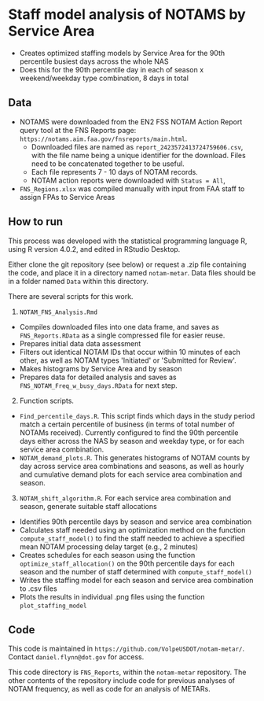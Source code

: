 # Staff model analysis of NOTAMS by Service Area

- Creates optimized staffing models by Service Area for the 90th percentile busiest days across the whole NAS
- Does this for the 90th percentile day in each of season x weekend/weekday type combination, 8 days in total

## Data

- NOTAMS were downloaded from the EN2 FSS NOTAM Action Report query tool at the FNS Reports page: `https://notams.aim.faa.gov/fnsreports/main.html`.
  + Downloaded files are named as `report_2423572413724759606.csv`, with the file name being a unique identifier for the download. Files need to be concatenated together to be useful. 
  + Each file represents 7 - 10 days of NOTAM records.
  + NOTAM action reports were downloaded with `Status = All`,  
- `FNS_Regions.xlsx` was compiled manually with input from FAA staff to assign FPAs to Service Areas


## How to run

This process was developed with the statistical programming language R, using R version 4.0.2, and edited in RStudio Desktop. 

Either clone the git repository (see below) or request a .zip file containing the code, and place it in a directory named `notam-metar`. Data files should be in a folder named `Data` within this directory.

There are several scripts for this work. 

1. `NOTAM_FNS_Analysis.Rmd`
  + Compiles downloaded files into one data frame, and saves as `FNS_Reports.RData` as a single compressed file for easier reuse.
  + Prepares initial data data assessment
  + Filters out identical NOTAM IDs that occur within 10 minutes of each other, as well as NOTAM types 'Initiated' or 'Submitted for Review'. 
  + Makes histograms by Service Area and by season
  + Prepares data for detailed analysis and saves as `FNS_NOTAM_Freq_w_busy_days.RData` for next step.

2. Function scripts.
  + `Find_percentile_days.R`. This script finds which days in the study period match a certain percentile of business (in terms of total number of NOTAMs received). Currently configured to find the 90th percentile days either across the NAS by season and weekday type, or for each service area combination.
  + `NOTAM_demand_plots.R`. This generates histograms of NOTAM counts by day across service area combinations and seasons, as well as hourly and cumulative demand plots for each service area combination and season. 

3. `NOTAM_shift_algorithm.R`. For each service area combination and season, generate suitable staff allocations 
  + Identifies 90th percentile days by season and service area combination
  + Calculates staff needed using an optimization method on the function `compute_staff_model()` to find the staff needed to achieve a specified mean NOTAM processing delay target (e.g., 2 minutes)
  + Creates schedules for each season using the function `optimize_staff_allocation()` on the 90th percentile days for each season and the number of staff determined with `compute_staff_model()`
  + Writes the staffing model for each season and service area combination to .csv files
  + Plots the results in individual .png files using the function `plot_staffing_model`
    
## Code 

This code is maintained in `https://github.com/VolpeUSDOT/notam-metar/`. Contact `daniel.flynn@dot.gov` for access.

This code directory is `FNS_Reports`, within the `notam-metar` repository. The other contents of the repository include code for previous analyses of NOTAM frequency, as well as code for an analysis of METARs.

